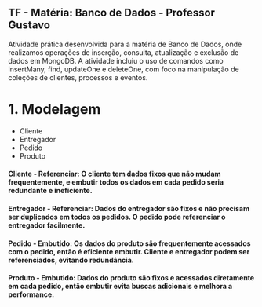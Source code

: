 ## **TF - Matéria: Banco de Dados - Professor Gustavo**
Atividade prática desenvolvida para a matéria de Banco de Dados, onde realizamos operações de inserção, consulta, atualização e exclusão de dados em MongoDB. A atividade incluiu o uso de comandos como insertMany, find, updateOne e deleteOne, com foco na manipulação de coleções de clientes, processos e eventos.

# 1. Modelagem

* Cliente
* Entregador
* Pedido
* Produto

#### **Cliente - Referenciar:** O cliente tem dados fixos que não mudam frequentemente, e embutir todos os dados em cada pedido seria redundante e ineficiente.


#### **Entregador - Referenciar:** Dados do entregador são fixos e não precisam ser duplicados em todos os pedidos. O pedido pode referenciar o entregador facilmente.


#### **Pedido - Embutido:** Os dados do produto são frequentemente acessados com o pedido, então é eficiente embutir. Cliente e entregador podem ser referenciados, evitando redundância.


#### **Produto - Embutido:** Dados do produto são fixos e acessados diretamente em cada pedido, então embutir evita buscas adicionais e melhora a performance.

